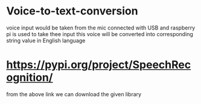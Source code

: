 # Voice-to-text-conversion
voice input would be taken from the mic connected with USB and raspberry pi is used to take thee input this voice will be converted into corresponding string value in English language

# https://pypi.org/project/SpeechRecognition/
from the above link we can download the given library
